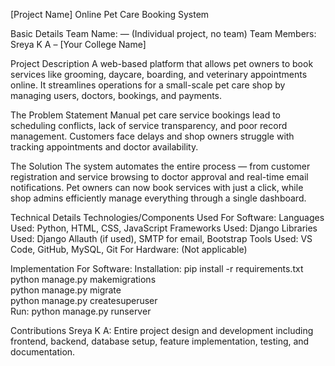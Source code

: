 
[Project Name] 
Online Pet Care Booking System

Basic Details
Team Name: — (Individual project, no team)
Team Members:
Sreya K A – [Your College Name]


Project Description
A web-based platform that allows pet owners to book services like grooming, daycare, boarding, and veterinary appointments online. It streamlines operations for a small-scale pet care shop by managing users, doctors, bookings, and payments.

The Problem Statement
Manual pet care service bookings lead to scheduling conflicts, lack of service transparency, and poor record management. Customers face delays and shop owners struggle with tracking appointments and doctor availability.

The Solution
The system automates the entire process — from customer registration and service browsing to doctor approval and real-time email notifications. Pet owners can now book services with just a click, while shop admins efficiently manage everything through a single dashboard.

Technical Details
Technologies/Components Used
For Software:
Languages Used: Python, HTML, CSS, JavaScript
Frameworks Used: Django
Libraries Used: Django Allauth (if used), SMTP for email, Bootstrap
Tools Used: VS Code, GitHub, MySQL, Git
For Hardware: (Not applicable)

Implementation
For Software:
Installation:
pip install -r requirements.txt  
python manage.py makemigrations  
python manage.py migrate  
python manage.py createsuperuser  
Run:
python manage.py runserver  


Contributions
Sreya K A: Entire project design and development including frontend, backend, database setup, feature implementation, testing, and documentation.

